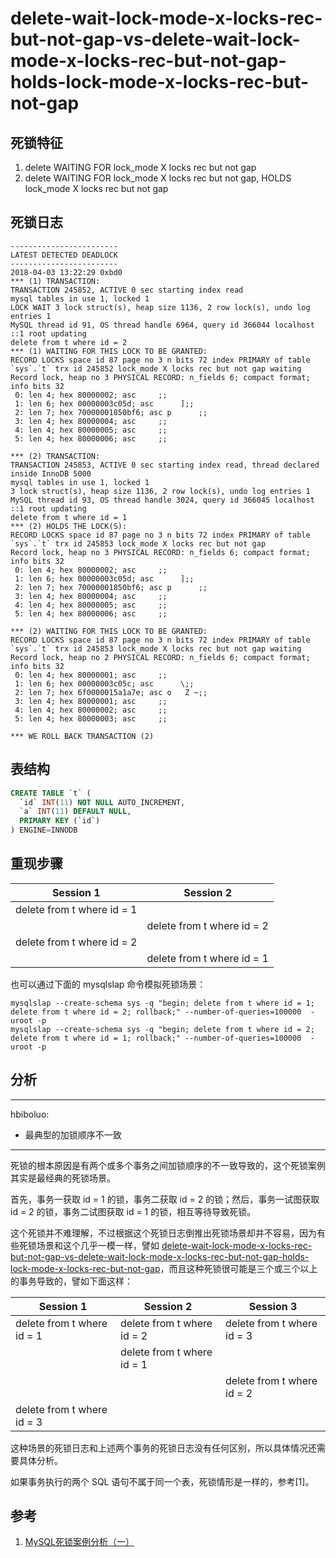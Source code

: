delete-wait-lock-mode-x-locks-rec-but-not-gap-vs-delete-wait-lock-mode-x-locks-rec-but-not-gap-holds-lock-mode-x-locks-rec-but-not-gap
===

## 死锁特征

1. delete WAITING FOR lock_mode X locks rec but not gap
2. delete WAITING FOR lock_mode X locks rec but not gap, HOLDS lock_mode X locks rec but not gap

## 死锁日志

```
------------------------
LATEST DETECTED DEADLOCK
------------------------
2018-04-03 13:22:29 0xbd0
*** (1) TRANSACTION:
TRANSACTION 245852, ACTIVE 0 sec starting index read
mysql tables in use 1, locked 1
LOCK WAIT 3 lock struct(s), heap size 1136, 2 row lock(s), undo log entries 1
MySQL thread id 91, OS thread handle 6964, query id 366044 localhost ::1 root updating
delete from t where id = 2
*** (1) WAITING FOR THIS LOCK TO BE GRANTED:
RECORD LOCKS space id 87 page no 3 n bits 72 index PRIMARY of table `sys`.`t` trx id 245852 lock_mode X locks rec but not gap waiting
Record lock, heap no 3 PHYSICAL RECORD: n_fields 6; compact format; info bits 32
 0: len 4; hex 80000002; asc     ;;
 1: len 6; hex 00000003c05d; asc      ];;
 2: len 7; hex 70000001850bf6; asc p      ;;
 3: len 4; hex 80000004; asc     ;;
 4: len 4; hex 80000005; asc     ;;
 5: len 4; hex 80000006; asc     ;;

*** (2) TRANSACTION:
TRANSACTION 245853, ACTIVE 0 sec starting index read, thread declared inside InnoDB 5000
mysql tables in use 1, locked 1
3 lock struct(s), heap size 1136, 2 row lock(s), undo log entries 1
MySQL thread id 93, OS thread handle 3024, query id 366045 localhost ::1 root updating
delete from t where id = 1
*** (2) HOLDS THE LOCK(S):
RECORD LOCKS space id 87 page no 3 n bits 72 index PRIMARY of table `sys`.`t` trx id 245853 lock_mode X locks rec but not gap
Record lock, heap no 3 PHYSICAL RECORD: n_fields 6; compact format; info bits 32
 0: len 4; hex 80000002; asc     ;;
 1: len 6; hex 00000003c05d; asc      ];;
 2: len 7; hex 70000001850bf6; asc p      ;;
 3: len 4; hex 80000004; asc     ;;
 4: len 4; hex 80000005; asc     ;;
 5: len 4; hex 80000006; asc     ;;

*** (2) WAITING FOR THIS LOCK TO BE GRANTED:
RECORD LOCKS space id 87 page no 3 n bits 72 index PRIMARY of table `sys`.`t` trx id 245853 lock_mode X locks rec but not gap waiting
Record lock, heap no 2 PHYSICAL RECORD: n_fields 6; compact format; info bits 32
 0: len 4; hex 80000001; asc     ;;
 1: len 6; hex 00000003c05c; asc      \;;
 2: len 7; hex 6f0000015a1a7e; asc o   Z ~;;
 3: len 4; hex 80000001; asc     ;;
 4: len 4; hex 80000002; asc     ;;
 5: len 4; hex 80000003; asc     ;;

*** WE ROLL BACK TRANSACTION (2)
```

## 表结构

```sql
CREATE TABLE `t` (
  `id` INT(11) NOT NULL AUTO_INCREMENT,
  `a` INT(11) DEFAULT NULL,
  PRIMARY KEY (`id`)
) ENGINE=INNODB
```

## 重现步骤

| Session 1 | Session 2 |
| --------- | --------- |
|delete from t where id = 1||
||delete from t where id = 2|
|delete from t where id = 2||
||delete from t where id = 1|

也可以通过下面的 mysqlslap 命令模拟死锁场景：

```
mysqlslap --create-schema sys -q "begin; delete from t where id = 1; delete from t where id = 2; rollback;" --number-of-queries=100000  -uroot -p
mysqlslap --create-schema sys -q "begin; delete from t where id = 2; delete from t where id = 1; rollback;" --number-of-queries=100000  -uroot -p
```

## 分析

---
hbiboluo:
- 最典型的加锁顺序不一致
---
死锁的根本原因是有两个或多个事务之间加锁顺序的不一致导致的，这个死锁案例其实是最经典的死锁场景。

首先，事务一获取 id = 1 的锁，事务二获取 id = 2 的锁；然后，事务一试图获取 id = 2 的锁，事务二试图获取 id = 1 的锁，相互等待导致死锁。

这个死锁并不难理解，不过根据这个死锁日志倒推出死锁场景却并不容易，因为有些死锁场景和这个几乎一模一样，譬如 [delete-wait-lock-mode-x-locks-rec-but-not-gap-vs-delete-wait-lock-mode-x-locks-rec-but-not-gap-holds-lock-mode-x-locks-rec-but-not-gap](9.md)，而且这种死锁很可能是三个或三个以上的事务导致的，譬如下面这样：

| Session 1 | Session 2 | Session 3 |
| --------- | --------- | --------- |
|delete from t where id = 1|delete from t where id = 2|delete from t where id = 3|
||delete from t where id = 1||
|||delete from t where id = 2|
|delete from t where id = 3|||

这种场景的死锁日志和上述两个事务的死锁日志没有任何区别，所以具体情况还需要具体分析。

如果事务执行的两个 SQL 语句不属于同一个表，死锁情形是一样的，参考[1]。

## 参考

1. [MySQL死锁案例分析（一）](http://www.fordba.com/mysql_dead_lock_1st.html)
